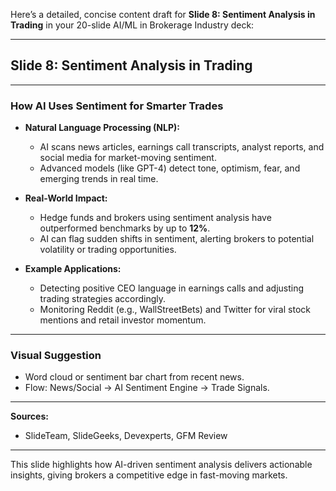 Here’s a detailed, concise content draft for **Slide 8: Sentiment Analysis in Trading** in your 20-slide AI/ML in Brokerage Industry deck:

---

## **Slide 8: Sentiment Analysis in Trading**

---

### **How AI Uses Sentiment for Smarter Trades**

- **Natural Language Processing (NLP):**
  - AI scans news articles, earnings call transcripts, analyst reports, and social media for market-moving sentiment.
  - Advanced models (like GPT-4) detect tone, optimism, fear, and emerging trends in real time.

- **Real-World Impact:**
  - Hedge funds and brokers using sentiment analysis have outperformed benchmarks by up to **12%**.
  - AI can flag sudden shifts in sentiment, alerting brokers to potential volatility or trading opportunities.

- **Example Applications:**
  - Detecting positive CEO language in earnings calls and adjusting trading strategies accordingly.
  - Monitoring Reddit (e.g., WallStreetBets) and Twitter for viral stock mentions and retail investor momentum.

---

### **Visual Suggestion**
- Word cloud or sentiment bar chart from recent news.
- Flow: News/Social → AI Sentiment Engine → Trade Signals.

---

**Sources:**  
- SlideTeam, SlideGeeks, Devexperts, GFM Review

---

This slide highlights how AI-driven sentiment analysis delivers actionable insights, giving brokers a competitive edge in fast-moving markets.
